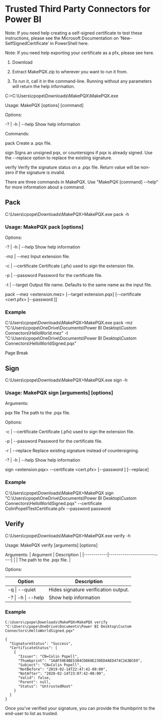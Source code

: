 # Trusted Third Party Connectors for Power BI 

Note: If you need help creating a self-signed certificate to test these instructions, please see the Microsoft Documentation on ‘New-SelfSignedCertificate’ in PowerShell here. 

Note: If you need help exporting your certificate as a pfx, please see here. 

1. Download

2. Extract MakePQX.zip to wherever you want to run it from. 

3. To run it, call it in the command-line. Running without any parameters will return the help information. 

C:\>C:\Users\cpope\Downloads\MakePQX\MakePQX.exe 

Usage: MakePQX [options] [command] 

 

Options: 

  -?  | -h | --help  Show help information 

 

Commands: 

  pack    Create a .pqx file. 

  sign    Signs an unsigned pqx, or countersigns if pqx is already signed. Use the --replace option to replace the existing signature. 

  verify  Verify the signature status on a .pqx file. Return value will be non-zero if the signature is invalid. 

 

There are three commands in MakePQX. Use "MakePQX [command] --help" for more information about a command. 

## Pack 

 

C:\Users\cpope\Downloads\MakePQX>MakePQX.exe pack -h 

 

 

### Usage: MakePQX pack [options] 

 

Options: 

  -?  | -h | --help    Show help information 

  -mz | --mez          Input extension file. 

  -c  | --certificate  Certificate (.pfx) used to sign the extension file. 

  -p  | --password     Password for the certificate file. 

  -t  | --target       Output file name. Defaults to the same name as the input file. 

pack --mez <extension.mez> [--target extension.pqx] [--certificate <cert.pfx> [--password <password>]] 

 

### Example 

 

C:\Users\cpope\Downloads\MakePQX>MakePQX.exe pack -mz "C:\Users\cpope\OneDrive\Documents\Power BI Desktop\Custom Connectors\HelloWorld.mez" -t "C:\Users\cpope\OneDrive\Documents\Power BI Desktop\Custom Connectors\HelloWorldSigned.pqx" 

Page Break
 

## Sign 

 

C:\Users\cpope\Downloads\MakePQX>MakePQX.exe sign -h 

 

 

### Usage: MakePQX sign [arguments] [options] 

 

Arguments: 

  pqx file  The path to the .pqx file. 

 

Options: 

  -c  | --certificate  Certificate (.pfx) used to sign the extension file. 

  -p  | --password     Password for the certificate file. 

  -r | --replace       Replace existing signature instead of countersigning. 

  -?  | -h | --help    Show help information 

sign <extension.pqx> --certificate <cert.pfx> [--password <certPassword>] [--replace] 

 

 

### Example 

 

C:\Users\cpope\Downloads\MakePQX>MakePQX sign "C:\Users\cpope\OneDrive\Documents\Power BI Desktop\Custom Connectors\HelloWorldSigned.pqx" --certificate ColinPopellTestCertificate.pfx --password password 

 

## Verify 

 

C:\Users\cpope\Downloads\MakePQX>MakePQX.exe verify -h 

Usage: MakePQX verify [arguments] [options] 

Arguments: 
| Argument   | Description                |
|------------|----------------------------|
| <pqx file> | The path to the .pqx file. | 

Options: 

| Option             | Description                           |
|--------------------|---------------------------------------|
| -q \| --quiet      | Hides signature verification output.  |
| -? \| -h \| --help | Show help information                 |

### Example 

```
C:\Users\cpope\Downloads\MakePQX>MakePQX verify "C:\Users\cpope\OneDrive\Documents\Power BI Desktop\Custom Connectors\HelloWorldSigned.pqx" 

{ 
  "SignatureStatus": "Success", 
  "CertificateStatus": [ 
    { 
      "Issuer": "CN=Colin Popell", 
      "Thumbprint": "16AF59E4BE5384CD860E230ED4AED474C2A3BC69", 
      "Subject": "CN=Colin Popell", 
      "NotBefore": "2019-02-14T22:47:42-08:00", 
      "NotAfter": "2020-02-14T23:07:42-08:00", 
      "Valid": false, 
      "Parent": null, 
      "Status": "UntrustedRoot" 
    } 
  ] 
} 
```

 Once you’ve verified your signature, you can provide the thumbprint to the end-user to list as trusted.
